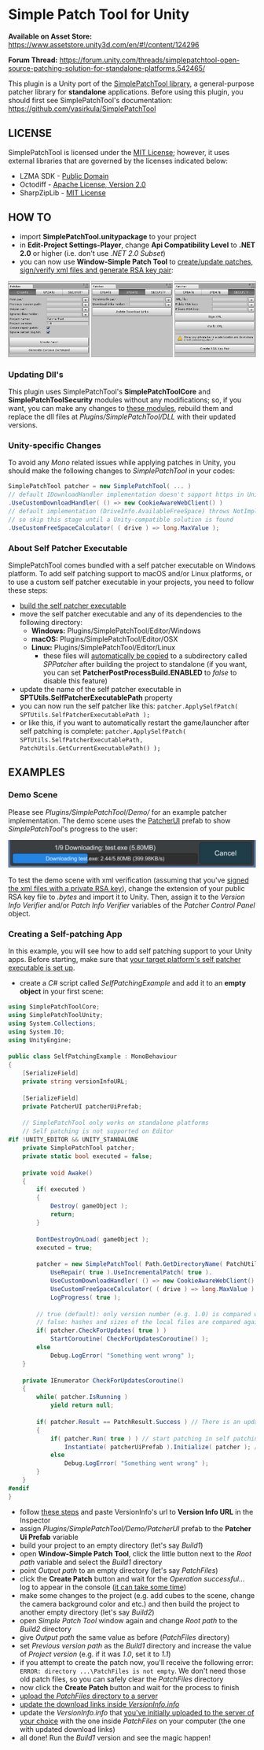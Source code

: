 # Simple Patch Tool for Unity

**Available on Asset Store:** https://www.assetstore.unity3d.com/en/#!/content/124296

**Forum Thread:** https://forum.unity.com/threads/simplepatchtool-open-source-patching-solution-for-standalone-platforms.542465/

This plugin is a Unity port of the [SimplePatchTool library](https://github.com/yasirkula/SimplePatchTool), a general-purpose patcher library for **standalone** applications. Before using this plugin, you should first see SimplePatchTool's documentation: https://github.com/yasirkula/SimplePatchTool

## LICENSE

SimplePatchTool is licensed under the [MIT License](LICENSE); however, it uses external libraries that are governed by the licenses indicated below:

- LZMA SDK - [Public Domain](https://www.7-zip.org/sdk.html)
- Octodiff - [Apache License, Version 2.0](https://github.com/OctopusDeploy/Octodiff/blob/master/LICENSE.txt)
- SharpZipLib - [MIT License](https://github.com/icsharpcode/SharpZipLib/blob/master/LICENSE.txt)

## HOW TO

- import **SimplePatchTool.unitypackage** to your project
- in **Edit-Project Settings-Player**, change **Api Compatibility Level** to **.NET 2.0** or higher (i.e. don't use *.NET 2.0 Subset*)
- you can now use **Window-Simple Patch Tool** to [create/update patches, sign/verify xml files and generate RSA key pair](https://github.com/yasirkula/SimplePatchTool/wiki):

![editor_window](Images/editor-window.png)

### Updating Dll's

This plugin uses SimplePatchTool's **SimplePatchToolCore** and **SimplePatchToolSecurity** modules without any modifications; so, if you want, you can make any changes to [these modules](https://github.com/yasirkula/SimplePatchTool), rebuild them and replace the dll files at *Plugins/SimplePatchTool/DLL* with their updated versions.

### Unity-specific Changes

To avoid any *Mono* related issues while applying patches in Unity, you should make the following changes to *SimplePatchTool* in your codes:

```csharp
SimplePatchTool patcher = new SimplePatchTool( ... )
// default IDownloadHandler implementation doesn't support https in Unity
.UseCustomDownloadHandler( () => new CookieAwareWebClient() )
// default implementation (DriveInfo.AvailableFreeSpace) throws NotImplementedException in Unity 5.6.2,
// so skip this stage until a Unity-compatible solution is found
.UseCustomFreeSpaceCalculator( ( drive ) => long.MaxValue );
```

### About Self Patcher Executable

SimplePatchTool comes bundled with a self patcher executable on Windows platform. To add self patching support to macOS and/or Linux platforms, or to use a custom self patcher executable in your projects, you need to follow these steps:

- [build the self patcher executable](https://github.com/yasirkula/SimplePatchTool/wiki/Creating-Self-Patcher-Executable)
- move the self patcher executable and any of its dependencies to the following directory:
  - **Windows:** Plugins/SimplePatchTool/Editor/Windows
  - **macOS:** Plugins/SimplePatchTool/Editor/OSX
  - **Linux:** Plugins/SimplePatchTool/Editor/Linux
    - these files will [automatically be copied](Plugins/SimplePatchTool/Editor/PatcherPostProcessBuild.cs) to a subdirectory called *SPPatcher* after building the project to standalone (if you want, you can set **PatcherPostProcessBuild.ENABLED** to *false* to disable this feature)
- update the name of the self patcher executable in **SPTUtils.SelfPatcherExecutablePath** property
- you can now run the self patcher like this: `patcher.ApplySelfPatch( SPTUtils.SelfPatcherExecutablePath );`
- or like this, if you want to automatically restart the game/launcher after self patching is complete: `patcher.ApplySelfPatch( SPTUtils.SelfPatcherExecutablePath, PatchUtils.GetCurrentExecutablePath() );`

## EXAMPLES

### Demo Scene

Please see *Plugins/SimplePatchTool/Demo/* for an example patcher implementation. The demo scene uses the [PatcherUI](Plugins/SimplePatchTool/Demo/PatcherUI.cs) prefab to show *SimplePatchTool*'s progress to the user:

![patcher_ui](Images/patcher-ui.png)

To test the demo scene with xml verification (assuming that you've [signed the xml files with a private RSA key](https://github.com/yasirkula/SimplePatchTool/wiki/Signing-&-Verifying-Patches)), change the extension of your public RSA key file to *.bytes* and import it to Unity. Then, assign it to the *Version Info Verifier* and/or *Patch Info Verifier* variables of the *Patcher Control Panel* object.

### Creating a Self-patching App

In this example, you will see how to add self patching support to your Unity apps. Before starting, make sure that [your target platform's self patcher executable is set up](#about-self-patcher-executable).

- create a *C#* script called *SelfPatchingExample* and add it to an **empty object** in your first scene:

```csharp
using SimplePatchToolCore;
using SimplePatchToolUnity;
using System.Collections;
using System.IO;
using UnityEngine;

public class SelfPatchingExample : MonoBehaviour
{
	[SerializeField]
	private string versionInfoURL;

	[SerializeField]
	private PatcherUI patcherUiPrefab;

	// SimplePatchTool only works on standalone platforms
	// Self patching is not supported on Editor
#if !UNITY_EDITOR && UNITY_STANDALONE
	private SimplePatchTool patcher;
	private static bool executed = false;
	
	private void Awake()
	{
		if( executed )
		{
			Destroy( gameObject );
			return;
		}

		DontDestroyOnLoad( gameObject );
		executed = true;

		patcher = new SimplePatchTool( Path.GetDirectoryName( PatchUtils.GetCurrentExecutablePath() ), versionInfoURL ).
			UseRepair( true ).UseIncrementalPatch( true ).
			UseCustomDownloadHandler( () => new CookieAwareWebClient() ). // to support https in Unity
			UseCustomFreeSpaceCalculator( ( drive ) => long.MaxValue ). // DriveInfo.AvailableFreeSpace is not supported on Unity
			LogProgress( true );

		// true (default): only version number (e.g. 1.0) is compared with VersionInfo to see if there is an update
		// false: hashes and sizes of the local files are compared against VersionInfo (if any file is different/missing, we'll patch the app)
		if( patcher.CheckForUpdates( true ) )
			StartCoroutine( CheckForUpdatesCoroutine() );
		else
			Debug.LogError( "Something went wrong" );
	}

	private IEnumerator CheckForUpdatesCoroutine()
	{
		while( patcher.IsRunning )
			yield return null;

		if( patcher.Result == PatchResult.Success ) // There is an update
		{
			if( patcher.Run( true ) ) // start patching in self patching mode
				Instantiate( patcherUiPrefab ).Initialize( patcher ); // show progress on a PatcherUI instance
			else
				Debug.LogError( "Something went wrong" );
		}
	}
#endif
}
```

- follow [these steps](https://github.com/yasirkula/SimplePatchTool/wiki/Before-Creating-Your-First-Patch) and paste VersionInfo's url to **Version Info URL** in the Inspector
- assign *Plugins/SimplePatchTool/Demo/PatcherUI* prefab to the **Patcher Ui Prefab** variable
- build your project to an empty directory (let's say *Build1*)
- open **Window-Simple Patch Tool**, click the little button next to the *Root path* variable and select the *Build1* directory
- point *Output path* to an empty directory (let's say *PatchFiles*)
- click the **Create Patch** button and wait for the *Operation successful...* log to appear in the console ([it can take some time](https://stackoverflow.com/questions/12292593/why-is-lzma-sdk-7-zip-so-slow))
- make some changes to the project (e.g. add cubes to the scene, change the camera background color and etc.) and then build the project to another empty directory (let's say *Build2*)
- open *Simple Patch Tool* window again and change *Root path* to the *Build2* directory
- give *Output path* the same value as before (*PatchFiles* directory)
- set *Previous version path* as the *Build1* directory and increase the value of *Project version* (e.g. if it was *1.0*, set it to *1.1*)
- if you attempt to create the patch now, you'll receive the following error: `ERROR: directory ...\PatchFiles is not empty`. We don't need those old patch files, so you can safely clear the *PatchFiles* directory
- now click the **Create Patch** button and wait for the process to finish
- [upload the *PatchFiles* directory to a server](https://github.com/yasirkula/SimplePatchTool/wiki/Hosting-Patch-Files)
- [update the download links inside *VersionInfo.info*](https://github.com/yasirkula/SimplePatchTool/wiki/Updating-Download-Links-in-VersionInfo)
- update the *VersionInfo.info* that [you've initially uploaded to the server of your choice](https://github.com/yasirkula/SimplePatchTool/wiki/Before-Creating-Your-First-Patch) with the one inside *PatchFiles* on your computer (the one with updated download links)
- all done! Run the *Build1* version and see the magic happen!